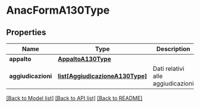 # AnacFormA130Type

## Properties
Name | Type | Description | Notes
------------ | ------------- | ------------- | -------------
**appalto** | [**AppaltoA130Type**](AppaltoA130Type.md) |  | 
**aggiudicazioni** | [**list[AggiudicazioneA130Type]**](AggiudicazioneA130Type.md) | Dati relativi alle aggiudicazioni | 

[[Back to Model list]](../README.md#documentation-for-models) [[Back to API list]](../README.md#documentation-for-api-endpoints) [[Back to README]](../README.md)

